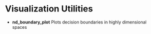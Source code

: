 # Visualization Utilities

- **nd_boundary_plot** Plots decision boundaries in highly dimensional spaces 
